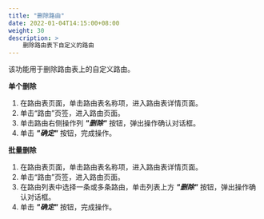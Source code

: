```yaml
---
title: "删除路由"
date: 2022-01-04T14:15:00+08:00
weight: 30
description: >
    删除路由表下自定义的路由
---
```



该功能用于删除路由表上的自定义路由。

**单个删除**

1. 在路由表页面，单击路由表名称项，进入路由表详情页面。
2. 单击“路由”页签，进入路由页面。
3. 单击路由右侧操作列 **_"删除"_** 按钮，弹出操作确认对话框。
4. 单击 **_"确定"_** 按钮，完成操作。


**批量删除**

1. 在路由表页面，单击路由表名称项，进入路由表详情页面。
2. 单击“路由”页签，进入路由页面。
3. 在路由列表中选择一条或多条路由，单击列表上方 **_"删除"_** 按钮，弹出操作确认对话框。
4. 单击 **_"确定"_** 按钮，完成操作。